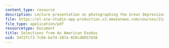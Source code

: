 ```yaml
---
content_type: resource
description: Lecture presentation on photographing the Great Depression.
file: https://ol-ocw-studio-app-production.s3.amazonaws.com/courses/21a-348-photography-and-truth-spring-2008/34f2fc737cbbbe74287a020cd6057658_MIT21A_348S08_exodus.pdf
file_type: application/pdf
resourcetype: Document
title: Selections from An American Exodus
uid: 34f2fc73-7cbb-be74-287a-020cd6057658
---
```

